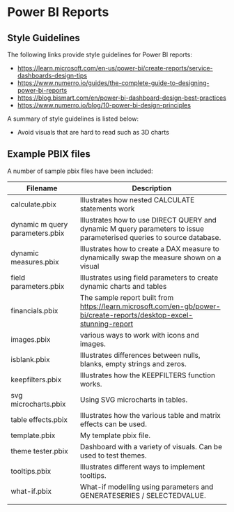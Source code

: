 # Power BI Reports

## Style Guidelines
The following links provide style guidelines for Power BI reports:

- https://learn.microsoft.com/en-us/power-bi/create-reports/service-dashboards-design-tips
- https://www.numerro.io/guides/the-complete-guide-to-designing-power-bi-reports
- https://blog.bismart.com/en/power-bi-dashboard-design-best-practices
- https://www.numerro.io/blog/10-power-bi-design-principles

A summary of style guidelines is listed below:
- Avoid visuals that are hard to read such as 3D charts

## Example PBIX files
A number of sample pbix files have been included:

| Filename                        | Description                                                                                                           |
| ------------------------------- | --------------------------------------------------------------------------------------------------------------------- |
| calculate.pbix                  | Illustrates how nested CALCULATE statements work                                                                      |
| dynamic m query parameters.pbix | Illustrates how to use DIRECT QUERY and dynamic M query parameters to issue parameterised queries to source database. |
| dynamic measures.pbix           | Illustrates how to create a DAX measure to dynamically swap the measure shown on a visual                             |
| field parameters.pbix           | Illustrates using field parameters to create dynamic charts and tables                                                |
| financials.pbix                 | The sample report built from https://learn.microsoft.com/en-gb/power-bi/create-reports/desktop-excel-stunning-report  |
| images.pbix                     | various ways to work with icons and images.                                                                           |
| isblank.pbix                    | Illustrates differences between nulls, blanks, empty strings and zeros.                                               |
| keepfilters.pbix                | Illustrates how the KEEPFILTERS function works.                                                                       |
| svg microcharts.pbix            | Using SVG microcharts in tables.                                                                                      |
| table effects.pbix              | Illustrates how the various table and matrix effects can be used.                                                     |
| template.pbix                   | My template pbix file.                                                                                                 |
| theme tester.pbix               | Dashboard with a variety of visuals. Can be used to test themes.                                                      |
| tooltips.pbix                   | Illustrates different ways to implement tooltips.                                                                     |
| what-if.pbix                    | What-if modelling using parameters and GENERATESERIES / SELECTEDVALUE.                                                |
|                                 |                                                                                                                       |
